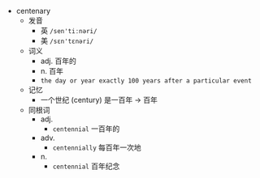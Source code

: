 - centenary
  - 发音
    - 英 `/sen'tiːnəri/`
    - 美 `/sɛn'tɛnəri/`
  - 词义
    - adj. 百年的
    - n. 百年
    - `the day or year exactly 100 years after a particular event`
  - 记忆
    - 一个世纪 (century) 是一百年 → 百年
  - 同根词
    - adj.
      - `centennial` 一百年的
    - adv.
      - `centennially` 每百年一次地
    - n.
      - `centennial` 百年纪念
